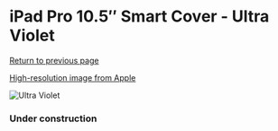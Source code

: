 # iPad Pro 10.5″ Smart Cover - Ultra Violet

[Return to previous page](/ipad_pro105)

[High-resolution image from Apple](https://store.storeimages.cdn-apple.com/8756/as-images.apple.com/is/MR5D2?wid=4500&hei=4500&fmt=png)

<div style="width: 384px"><img src="/everyphone/MR5D2.png" alt="Ultra Violet"></div>

### Under construction
